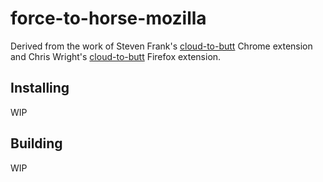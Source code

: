 # force-to-horse-mozilla

Derived from the work of Steven Frank's [cloud-to-butt](https://github.com/panicsteve/cloud-to-butt) Chrome extension and Chris Wright's [cloud-to-butt](https://github.com/DaveRandom/cloud-to-butt-mozilla) Firefox extension.


## Installing
WIP


## Building
WIP
